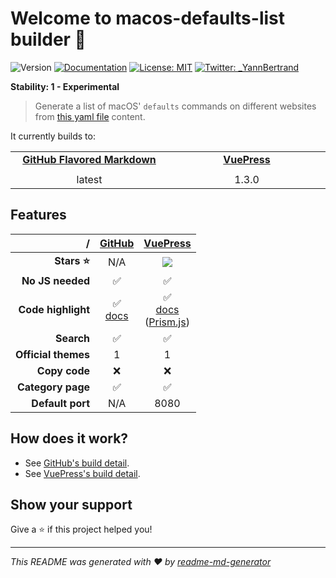 # Welcome to macos-defaults-list builder 👋
![Version](https://img.shields.io/badge/version-0.0.1-blue.svg?cacheSeconds=2592000)
[![Documentation](https://img.shields.io/badge/documentation-yes-brightgreen.svg)](https://github.com/yannbertrand/macos-defaults-list/tree/master)
[![License: MIT](https://img.shields.io/badge/License-MIT-yellow.svg)](#)
[![Twitter: \_YannBertrand](https://img.shields.io/twitter/follow/\_YannBertrand.svg?style=social)](https://twitter.com/\_YannBertrand)

**Stability: 1 - Experimental**

> Generate a list of macOS' `defaults` commands on different websites from [this yaml file](./defaults.yml) content.

It currently builds to:

<table>
  <tr align="center">
    <td><strong><a href="https://github.com/yannbertrand/macos-defaults-list/tree/current">GitHub Flavored Markdown</a></strong></td>
    <td><strong><a href="https://macos-defaults-list-vuepress.netlify.com/">VuePress</a></strong></td>
  </tr>
  <tr align="center">
    <td width="33%">
      <a href="https://github.com/yannbertrand/macos-defaults-list/tree/current"><img src="https://upload.wikimedia.org/wikipedia/commons/9/91/Octicons-mark-github.svg" alt=""></a>
    </td>
    <td width="33%">
      <a href="https://macos-defaults-list-vuepress.netlify.com/"><img src="https://vuepress.vuejs.org/hero.png" alt=""></a>
    </td>
  </tr>
  <tr align="center">
    <td>latest</td>
    <td>1.3.0</td>
  </tr>
</table>

## Features
/ | [GitHub](https://github.github.com/gfm/) | [VuePress](https://vuepress.vuejs.org/)
--: | :-: | :-:
**Stars ⭐️** | N/A | [![](https://img.shields.io/github/stars/vuejs/vuepress?label=&color=yellow)](https://github.com/vuejs/vuepress)
**No JS needed** | ✅ | ✅
**Code highlight** | ✅<br>[docs](https://help.github.com/en/github/writing-on-github/creating-and-highlighting-code-blocks#syntax-highlighting) | ✅<br>[docs](https://vuepress.vuejs.org/guide/markdown.html#syntax-highlighting-in-code-blocks)<br>([Prism.js](https://prismjs.com/))
**Search** | ✅ | ✅
**Official themes** | 1 | 1
**Copy code** | ❌ | ❌
**Category page** | ✅ | ✅
**Default port** | N/A | 8080

## How does it work?
- See [GitHub's build detail](./build/github/#readme).
- See [VuePress's build detail](./build/vuepress/#readme).

## Show your support
Give a ⭐️ if this project helped you!

***
_This README was generated with ❤️ by [readme-md-generator](https://github.com/kefranabg/readme-md-generator)_
